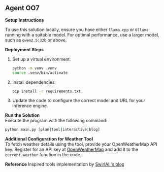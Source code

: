 ## Agent OO7

**Setup Instructions**

To use this solution locally, ensure you have either `llama.cpp` or `Ollama` running with a suitable model. For optimal performance, use a larger model, such as `qwen2.5:32b` or above.

**Deployment Steps**

1. Set up a virtual environment:
   ```bash
   python -m venv .venv
   source .venv/bin/activate
   ```
2. Install dependencies:

   ```bash
   pip install -r requirements.txt
   ```

3. Update the code to configure the correct model and URL for your inference engine.

**Run the Solution**  
Execute the program with the following command:

```bash
python main.py [plan|tool|interactive|blog]
```

**Additional Configuration for Weather Tool**  
To fetch weather details using the tool, provide your OpenWeatherMap API key. Register for an API key at [OpenWeatherMap](https://openweathermap.org/api) and add it to the `current_weather` function in the code.

**Reference**
Inspired tools implementation by [SwirlAI 's blog](https://www.newsletter.swirlai.com/p/building-ai-agents-from-scratch-part)

